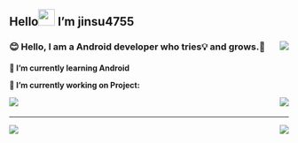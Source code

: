 <h2>Hello<img src="https://raw.githubusercontent.com/MartinHeinz/MartinHeinz/master/wave.gif" width="30px"> I’m jinsu4755 </h2>
<h3>
	<span>😊 Hello, I am a Android developer who tries💡 and grows.🌱</span>
	<a href="https://hits.seeyoufarm.com">
		<img align="right" src="https://hits.seeyoufarm.com/api/count/incr/badge.svg?url=https%3A%2F%2Fgithub.com%2Fzzsza"/>
	</a>
</h3>
<h4>
	<p>🌱 I’m currently learning Android</p>
	<p>🔭 I’m currently working on Project:</p>
	<a href="https://github.com/anuraghazra/github-readme-stats">
		<img src="https://github-readme-stats.vercel.app/api/pin/?username=placepic&repo=placepic_android"/>
		<img align="right" src="https://github-readme-stats.vercel.app/api/pin/?username=team-nutee&repo=NUTEE-Android"/>
	</a>
	
</h4>
<hr>


<div align=center>
	<img align="left" src="https://github-readme-stats.vercel.app/api?username=jinsu4755&show_icons=true&count_private=true"/>
	<img align="right" src="https://github-readme-stats.vercel.app/api/top-langs/?username=jinsu4755&show_icons=true&count_private=true&langs_count=3"/>
</div>


<!--
**jinsu4755/jinsu4755** is a ✨ _special_ ✨ repository because its `README.md` (this file) appears on your GitHub profile.

Here are some ideas to get you started:

- 🔭 I’m currently working on ...
- 🌱 I’m currently learning ...
- 👯 I’m looking to collaborate on ...
- 🤔 I’m looking for help with ...
- 💬 Ask me about ...
- 📫 How to reach me: ...
- 😄 Pronouns: ...
- ⚡ Fun fact: ...
-->
